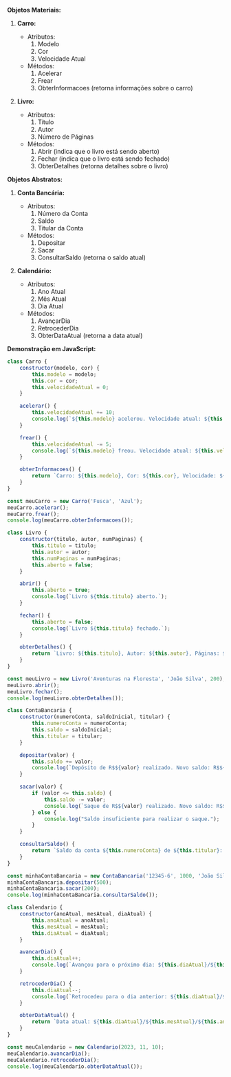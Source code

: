 **Objetos Materiais:**

1. **Carro:**
   - Atributos:
     1. Modelo
     2. Cor
     3. Velocidade Atual
   - Métodos:
     1. Acelerar
     2. Frear
     3. ObterInformacoes (retorna informações sobre o carro)

2. **Livro:**
   - Atributos:
     1. Título
     2. Autor
     3. Número de Páginas
   - Métodos:
     1. Abrir (indica que o livro está sendo aberto)
     2. Fechar (indica que o livro está sendo fechado)
     3. ObterDetalhes (retorna detalhes sobre o livro)

**Objetos Abstratos:**

1. **Conta Bancária:**
   - Atributos:
     1. Número da Conta
     2. Saldo
     3. Titular da Conta
   - Métodos:
     1. Depositar
     2. Sacar
     3. ConsultarSaldo (retorna o saldo atual)

2. **Calendário:**
   - Atributos:
     1. Ano Atual
     2. Mês Atual
     3. Dia Atual
   - Métodos:
     1. AvançarDia
     2. RetrocederDia
     3. ObterDataAtual (retorna a data atual)

**Demonstração em JavaScript:**

```javascript
class Carro {
    constructor(modelo, cor) {
        this.modelo = modelo;
        this.cor = cor;
        this.velocidadeAtual = 0;
    }

    acelerar() {
        this.velocidadeAtual += 10;
        console.log(`${this.modelo} acelerou. Velocidade atual: ${this.velocidadeAtual} km/h`);
    }

    frear() {
        this.velocidadeAtual -= 5;
        console.log(`${this.modelo} freou. Velocidade atual: ${this.velocidadeAtual} km/h`);
    }

    obterInformacoes() {
        return `Carro: ${this.modelo}, Cor: ${this.cor}, Velocidade: ${this.velocidadeAtual} km/h`;
    }
}

const meuCarro = new Carro('Fusca', 'Azul');
meuCarro.acelerar();
meuCarro.frear();
console.log(meuCarro.obterInformacoes());

class Livro {
    constructor(titulo, autor, numPaginas) {
        this.titulo = titulo;
        this.autor = autor;
        this.numPaginas = numPaginas;
        this.aberto = false;
    }

    abrir() {
        this.aberto = true;
        console.log(`Livro ${this.titulo} aberto.`);
    }

    fechar() {
        this.aberto = false;
        console.log(`Livro ${this.titulo} fechado.`);
    }

    obterDetalhes() {
        return `Livro: ${this.titulo}, Autor: ${this.autor}, Páginas: ${this.numPaginas}, Aberto: ${this.aberto}`;
    }
}

const meuLivro = new Livro('Aventuras na Floresta', 'João Silva', 200);
meuLivro.abrir();
meuLivro.fechar();
console.log(meuLivro.obterDetalhes());

class ContaBancaria {
    constructor(numeroConta, saldoInicial, titular) {
        this.numeroConta = numeroConta;
        this.saldo = saldoInicial;
        this.titular = titular;
    }

    depositar(valor) {
        this.saldo += valor;
        console.log(`Depósito de R$${valor} realizado. Novo saldo: R$${this.saldo}`);
    }

    sacar(valor) {
        if (valor <= this.saldo) {
            this.saldo -= valor;
            console.log(`Saque de R$${valor} realizado. Novo saldo: R$${this.saldo}`);
        } else {
            console.log("Saldo insuficiente para realizar o saque.");
        }
    }

    consultarSaldo() {
        return `Saldo da conta ${this.numeroConta} de ${this.titular}: R$${this.saldo}`;
    }
}

const minhaContaBancaria = new ContaBancaria('12345-6', 1000, 'João Silva');
minhaContaBancaria.depositar(500);
minhaContaBancaria.sacar(200);
console.log(minhaContaBancaria.consultarSaldo());

class Calendario {
    constructor(anoAtual, mesAtual, diaAtual) {
        this.anoAtual = anoAtual;
        this.mesAtual = mesAtual;
        this.diaAtual = diaAtual;
    }

    avancarDia() {
        this.diaAtual++;
        console.log(`Avançou para o próximo dia: ${this.diaAtual}/${this.mesAtual}/${this.anoAtual}`);
    }

    retrocederDia() {
        this.diaAtual--;
        console.log(`Retrocedeu para o dia anterior: ${this.diaAtual}/${this.mesAtual}/${this.anoAtual}`);
    }

    obterDataAtual() {
        return `Data atual: ${this.diaAtual}/${this.mesAtual}/${this.anoAtual}`;
    }
}

const meuCalendario = new Calendario(2023, 11, 10);
meuCalendario.avancarDia();
meuCalendario.retrocederDia();
console.log(meuCalendario.obterDataAtual());
```

